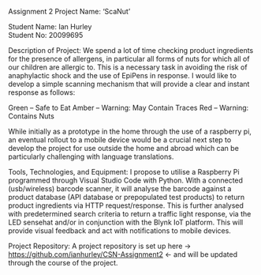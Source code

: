 Assignment 2 Project Name: ‘ScaNut’

Student Name: Ian Hurley   
Student No: 20099695

Description of Project:
We spend a lot of time checking product ingredients for the presence of allergens, in particular all forms of nuts for which all of our children are allergic to. This is a necessary task in avoiding the risk of anaphylactic shock and the use of EpiPens in response.
I would like to develop a simple scanning mechanism that will provide a clear and instant response as follows:

Green – Safe to Eat
Amber – Warning: May Contain Traces
Red – Warning: Contains Nuts

While initially as a prototype in the home through the use of a raspberry pi, an eventual rollout to a mobile device would be a crucial next step to develop the project for use outside the home and abroad which can be particularly challenging with language translations.

Tools, Technologies, and Equipment:
I propose to utilise a Raspberry Pi programmed through Visual Studio Code with Python. With a connected (usb/wireless) barcode scanner, it will analyse the barcode against a product database (API database or prepopulated test products) to return product ingredients via HTTP request/response. This is further analysed with predetermined search criteria to return a traffic light response, via the LED sensehat and/or in conjunction with the Blynk IoT platform.  This will provide visual feedback and act with notifications to mobile devices.

Project Repository:
A project repository is set up here -> https://github.com/ianhurley/CSN-Assignment2 <- and will be updated through the course of the project.

